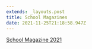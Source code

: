 ```yaml
---
extends: _layouts.post
title: School Magazines
date: 2021-11-25T21:18:58.947Z
---
```

[School Magazine 2021](https://res.cloudinary.com/ruapehu-college/image/upload/v1637875296/2021_School_Magazine_small_mxtpyp.pdf)
